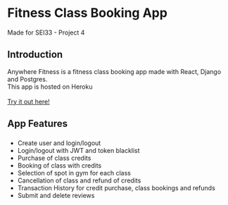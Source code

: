 # Fitness Class Booking App
Made for SEI33 - Project 4

<h2>Introduction</h2>
Anywhere Fitness is a fitness class booking app made with React, Django and Postgres.
<br>This app is hosted on Heroku
<br>
<br><a href="https://anywhere-fitness-sg.herokuapp.com/" target="_blank">Try it out here!</a>

<h2>App Features</h2>

<h3></h3>
<ul>
  <li>Create user and login/logout</li>
  <li>Login/logout with JWT and token blacklist</li>
  <li>Purchase of class credits</li>
  <li>Booking of class with credits</li>
  <li>Selection of spot in gym for each class</li>
  <li>Cancellation of class and refund of credits</li>
  <li>Transaction History for credit purchase, class bookings and refunds</li>
  <li>Submit and delete reviews</li>
</ul>
